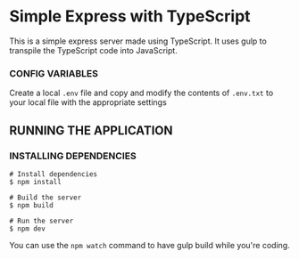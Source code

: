# Simple Express with TypeScript

This is a simple express server made using TypeScript. It uses gulp to transpile the TypeScript code into JavaScript.

### CONFIG VARIABLES

Create a local `.env` file and copy and modify the contents of `.env.txt` to your local file with the appropriate settings

## RUNNING THE APPLICATION

### INSTALLING DEPENDENCIES

```npm
# Install dependencies
$ npm install

# Build the server
$ npm build

# Run the server
$ npm dev
```

You can use the `npm watch` command to have gulp build while you're coding.
